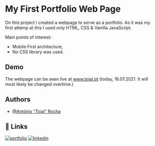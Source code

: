 
# My First Portfolio Web Page

On this project I created a webpage to serve as a portfolio. As it was my first attemp at this I used only HTML, CSS & Vanilla JavaScript.

Main points of interest:

-   Mobile First architecture;
-   No CSS library was used.




## Demo

The webpage can be seen live at www.tojal.pt (today, 16.07.2021. It will most likely be changed overtime.)
  

## Authors

- [@António "Tojal" Rocha](https://www.github.com/T0jal)

  
## 🔗 Links
[![portfolio](https://img.shields.io/badge/my_portfolio-000?style=for-the-badge&logo=ko-fi&logoColor=white)](http://tojal.pt/)
[![linkedin](https://img.shields.io/badge/linkedin-0A66C2?style=for-the-badge&logo=linkedin&logoColor=white)](https://www.linkedin.com/in/antoniopedrosilvarocha/)
